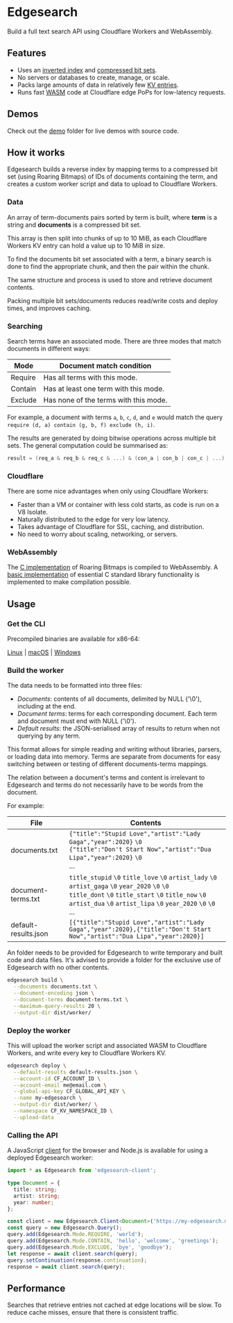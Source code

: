 # Edgesearch

Build a full text search API using Cloudflare Workers and WebAssembly.

## Features

- Uses an [inverted index](https://en.wikipedia.org/wiki/Inverted_index) and [compressed bit sets](https://roaringbitmap.org/).
- No servers or databases to create, manage, or scale.
- Packs large amounts of data in relatively few [KV entries](https://www.cloudflare.com/products/workers-kv/).
- Runs fast [WASM](https://webassembly.org/) code at Cloudflare edge PoPs for low-latency requests.

## Demos

Check out the [demo](./demo) folder for live demos with source code.

## How it works

Edgesearch builds a reverse index by mapping terms to a compressed bit set (using Roaring Bitmaps) of IDs of documents containing the term, and creates a custom worker script and data to upload to Cloudflare Workers.

### Data

An array of term-documents pairs sorted by term is built, where **term** is a string and **documents** is a compressed bit set.

This array is then split into chunks of up to 10 MiB, as each Cloudflare Workers KV entry can hold a value up to 10 MiB in size.

To find the documents bit set associated with a term, a binary search is done to find the appropriate chunk, and then the pair within the chunk.

The same structure and process is used to store and retrieve document contents.

Packing multiple bit sets/documents reduces read/write costs and deploy times, and improves caching.

### Searching

Search terms have an associated mode. There are three modes that match documents in different ways:

|Mode|Document match condition|
|---|---|
|Require|Has all terms with this mode.|
|Contain|Has at least one term with this mode.|
|Exclude|Has none of the terms with this mode.|

For example, a document with terms `a`, `b`, `c`, `d`, and `e` would match the query `require (d, a) contain (g, b, f) exclude (h, i)`.

The results are generated by doing bitwise operations across multiple bit sets.
The general computation could be summarised as:

```c
result = (req_a & req_b & req_c & ...) & (con_a | con_b | con_c | ...) & ~(exc_a | exc_b | exc_c | ...)
```

### Cloudflare

There are some nice advantages when only using Cloudflare Workers:

- Faster than a VM or container with less cold starts, as code is run on a V8 Isolate.
- Naturally distributed to the edge for very low latency.
- Takes advantage of Cloudflare for SSL, caching, and distribution.
- No need to worry about scaling, networking, or servers.

### WebAssembly

The [C implementation](https://github.com/RoaringBitmap/CRoaring) of Roaring Bitmaps is compiled to WebAssembly. A [basic implementation](./wasm/) of essential C standard library functionality is implemented to make compilation possible.

## Usage

### Get the CLI

Precompiled binaries are available for x86-64:

[Linux](https://wilsonl.in/edgesearch/bin/0.1.1-linux-x86_64) |
[macOS](https://wilsonl.in/edgesearch/bin/0.1.1-macos-x86_64) |
[Windows](https://wilsonl.in/edgesearch/bin/0.1.1-windows-x86_64.exe)

### Build the worker

The data needs to be formatted into three files:

- *Documents*: contents of all documents, delimited by NULL ('\0'), including at the end.
- *Document terms*: terms for each corresponding document. Each term and document must end with NULL ('\0').
- *Default results*: the JSON-serialised array of results to return when not querying by any term.

This format allows for simple reading and writing without libraries, parsers, or loading data into memory.
Terms are separate from documents for easy switching between or testing of different documents-terms mappings.

The relation between a document's terms and content is irrelevant to Edgesearch and terms do not necessarily have to be words from the document.

For example:

|File|Contents|
|---|---|
|documents.txt|`{"title":"Stupid Love","artist":"Lady Gaga","year":2020}` `\0` <br> `{"title":"Don't Start Now","artist":"Dua Lipa","year":2020}` `\0` <br> ...|
|document-terms.txt|`title_stupid` `\0` `title_love` `\0` `artist_lady` `\0` `artist_gaga` `\0` `year_2020` `\0` `\0` <br> `title_dont` `\0` `title_start` `\0` `title_now` `\0` `artist_dua` `\0` `artist_lipa` `\0` `year_2020` `\0` `\0` <br> ...|
|default-results.json|`[{"title":"Stupid Love","artist":"Lady Gaga","year":2020},{"title":"Don't Start Now","artist":"Dua Lipa","year":2020}]`|

An folder needs to be provided for Edgesearch to write temporary and built code and data files. It's advised to provide a folder for the exclusive use of Edgesearch with no other contents.

```bash
edgesearch build \
  --documents documents.txt \
  --document-encoding json \
  --document-terms document-terms.txt \
  --maximum-query-results 20 \
  --output-dir dist/worker/
```

### Deploy the worker

This will upload the worker script and associated WASM to Cloudflare Workers, and write every key to Cloudflare Workers KV.

```bash
edgesearch deploy \
  --default-results default-results.json \
  --account-id CF_ACCOUNT_ID \
  --account-email me@email.com \
  --global-api-key CF_GLOBAL_API_KEY \
  --name my-edgesearch \
  --output-dir dist/worker/ \
  --namespace CF_KV_NAMESPACE_ID \
  --upload-data
```

### Calling the API

A JavaScript [client](./client/) for the browser and Node.js is available for using a deployed Edgesearch worker:

```typescript
import * as Edgesearch from 'edgesearch-client';

type Document = {
  title: string;
  artist: string;
  year: number;
};

const client = new Edgesearch.Client<Document>('https://my-edgesearch.me.workers.dev');
const query = new Edgesearch.Query();
query.add(Edgesearch.Mode.REQUIRE, 'world');
query.add(Edgesearch.Mode.CONTAIN, 'hello', 'welcome', 'greetings');
query.add(Edgesearch.Mode.EXCLUDE, 'bye', 'goodbye');
let response = await client.search(query);
query.setContinuation(response.continuation);
response = await client.search(query);
```

## Performance

Searches that retrieve entries not cached at edge locations will be slow. To reduce cache misses, ensure that there is consistent traffic.
